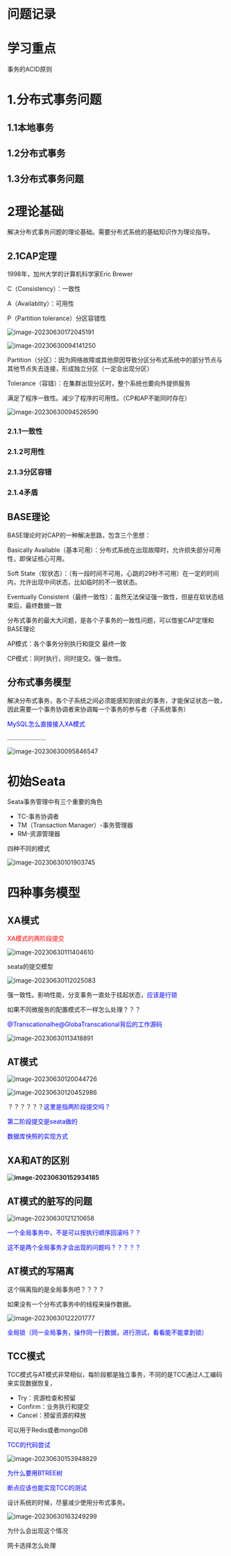 # 问题记录



# 学习重点



事务的ACID原则



# 1.分布式事务问题



## 1.1本地事务



## 1.2分布式事务



## 1.3分布式事务问题



# 2理论基础

解决分布式事务问题的理论基础。需要分布式系统的基础知识作为理论指导。

## 2.1CAP定理

1998年，加州大学的计算机科学家Eric Brewer

C（Consistency）：一致性

A（Availablity）：可用性

P（Partition tolerance）分区容错性

![image-20230630172045191](assets/MW-7-Seata.assets/image-20230630172045191.png)

![image-20230630094141250](assets/MW-7-Seata.assets/image-20230630094141250.png)



Partition（分区）：因为网络故障或其他原因导致分区分布式系统中的部分节点与其他节点失去连接，形成独立分区（一定会出现分区）

Tolerance（容错）：在集群出现分区时，整个系统也要向外提供服务

满足了程序一致性。减少了程序的可用性。（CP和AP不能同时存在）

![image-20230630094526590](assets/MW-7-Seata.assets/image-20230630094526590.png)

### 2.1.1一致性



### 2.1.2可用性



### 2.1.3分区容错



### 2.1.4矛盾





## BASE理论

BASE理论时对CAP的一种解决思路，包含三个思想：

Basically Available（基本可用）：分布式系统在出现故障时，允许损失部分可用性，即保证核心可用。

Soft State（软状态）：（有一段时间不可用，心跳的29秒不可用）在一定的时间内，允许出现中间状态，比如临时的不一致状态。

Eventually Consistent（最终一致性）：虽然无法保证强一致性，但是在软状态结束后，最终数据一致





分布式事务的最大大问题，是各个子事务的一致性问题，可以借鉴CAP定理和BASE理论

AP模式：各个事务分别执行和提交 最终一致

CP模式：同时执行，同时提交。强一致性。



## 分布式事务模型

解决分布式事务，各个子系统之间必须能感知到彼此的事务，才能保证状态一致，因此需要一个事务协调者来协调每一个事务的参与者（子系统事务）





<font color='blue'>MySQL怎么直接接入XA模式</font>







































......................





![image-20230630095846547](assets/MW-7-Seata.assets/image-20230630095846547.png)





# 初始Seata

Seata事务管理中有三个重要的角色

- TC-事务协调者
- TM（Transaction Manager）-事务管理器
- RM-资源管理器



四种不同的模式

![image-20230630101903745](assets/MW-7-Seata.assets/image-20230630101903745.png)







# 四种事务模型



## XA模式

<font color='red'>XA模式的两阶段提交</font>

![image-20230630111404610](assets/MW-7-Seata.assets/image-20230630111404610.png)

seata的提交模型

![image-20230630112025083](assets/MW-7-Seata.assets/image-20230630112025083.png)

强一致性。影响性能，分支事务一直处于挂起状态，<font color='blue'>应该是行锁</font>

如果不同微服务的配置模式不一样怎么处理？？？

<font color='blue'>@Transcationalhe@GlobaTranscational背后的工作源码</font>

![image-20230630113418891](assets/MW-7-Seata.assets/image-20230630113418891.png)





## AT模式

![image-20230630120044726](assets/MW-7-Seata.assets/image-20230630120044726.png)

![image-20230630120452986](assets/MW-7-Seata.assets/image-20230630120452986.png)

？？？？？？<font color='blue'>这里是指两阶段提交吗？</font>

<font color='blue'>第二阶段提交是seata做的</font>



<font color='blue'>数据库快照的实现方式</font>

## XA和AT的区别

**![image-20230630152934185](assets/MW-7-Seata.assets/image-20230630152934185.png)**



## AT模式的脏写的问题

![image-20230630121210658](assets/MW-7-Seata.assets/image-20230630121210658.png)

<font color='blue'>一个全局事务中，不是可以按执行顺序回滚吗？？</font>



<font color='blue'>这不是两个全局事务才会出现的问题吗？？？？？</font>





## AT模式的写隔离

这个隔离指的是全局事务吧？？？？



如果没有一个分布式事务中的线程来操作数据。

![image-20230630122201777](assets/MW-7-Seata.assets/image-20230630122201777.png)



<font color='blue'>全局锁（同一全局事务，操作同一行数据，进行测试，看看能不能拿到锁）</font>





## TCC模式

TCC模式与AT模式非常相似，每阶段都是独立事务，不同的是TCC通过人工编码来实现数据恢复，

- Try：资源检查和预留
- Confirm：业务执行和提交
- Cancel：预留资源的释放

可以用于Redis或者mongoDB

<font color='blue'>TCC的代码尝试</font>



![image-20230630153948829](assets/MW-7-Seata.assets/image-20230630153948829.png)



<font color='blue'>为什么要用BTREE树</font>



<font color='blue'>断点应该也能实现TCC的测试</font>



设计系统的时候，尽量减少使用分布式事务。

![image-20230630163249299](assets/MW-7-Seata.assets/image-20230630163249299.png)

为什么会出现这个情况

网卡选择怎么处理

